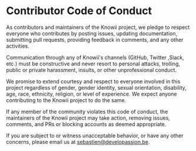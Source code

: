 # Contributor Code of Conduct

As contributors and maintainers of the Knowii project, we pledge to respect everyone who contributes by posting issues, updating documentation, submitting pull requests, providing feedback in comments, and any other activities.

Communication through any of Knowii's channels (GitHub, Twitter ,Slack, etc.) must be constructive and never resort to personal attacks, trolling, public or private harassment, insults, or other unprofessional conduct.

We promise to extend courtesy and respect to everyone involved in this project regardless of gender, gender identity, sexual orientation, disability, age, race, ethnicity, religion, or level of experience. We expect anyone contributing to the Knowii project to do the same.

If any member of the community violates this code of conduct, the maintainers of the Knowii project may take action, removing issues, comments, and PRs or blocking accounts as deemed appropriate.

If you are subject to or witness unacceptable behavior, or have any other concerns, please email us at [sebastien@developassion.be](mailto:sebastien@developassion.be).
